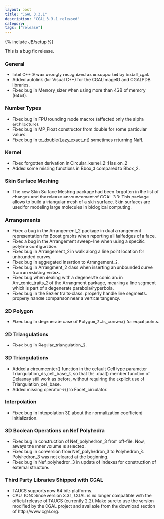 ```yaml
---
layout: post
title: "CGAL 3.3.1"
description: "CGAL 3.3.1 released"
category:
tags: ["release"]
---
```

{% include JB/setup %}
<p>This is a bug fix release.
</p>

<h3>General</h3>
<ul>
  <li> Intel C++ 9 was wrongly recognized as unsupported by install_cgal.
  <li> Added autolink (for Visual C++) for the CGALImageIO and CGALPDB libraries.
  <li> Fixed bug in Memory_sizer when using more than 4GB of memory (64bit).
</ul>

<h3>Number Types</h3>
<ul>
  <li> Fixed bug in FPU rounding mode macros (affected only the alpha architecture).
  <li> Fixed bug in MP_Float constructor from double for some particular values.
  <li> Fixed bug in to_double(Lazy_exact_nt) sometimes returning NaN.
</ul>

<h3>Kernel</h3>
<ul>
  <li> Fixed forgotten derivation in Circular_kernel_2::Has_on_2
  <li> Added some missing functions in Bbox_3 compared to Bbox_2.
</ul>

<h3>Skin Surface Meshing</h3>
<ul>
  <li> The new Skin Surface Meshing package had been forgotten in the list of
    changes and the release announcement of CGAL 3.3:
    This package allows to build a triangular mesh of a skin surface.
    Skin surfaces are used for modeling large molecules in biological computing.
</ul>

<h3>Arrangements</h3>
<ul>
  <li> Fixed a bug in the Arrangement_2 package in dual arrangement representation
    for Boost graphs when reporting all halfedges of a face.
  <li> Fixed a bug in the Arrangement sweep-line when using a specific polyline
    configuration.
  <li> Fixed bug in Arrangement_2 in walk along a line point location for unbounded curves.
  <li> Fixed bug in aggregated insertion to Arrangement_2.
  <li> Fixed bug in Arrangment_2 class when inserting an unbounded curve from an existing vertex.
  <li> Fixed bug when dealing with a degenerate conic arc in Arr_conic_traits_2 of
    the Arrangment package, meaning a line segment which is part of a degenerate
    parabola/hyperbola.
  <li> Fixed bug in the Bezier traits-class:
    properly handle line segments.
    properly handle comparison near a vertical tangency.
</ul>

<h3>2D Polygon </h3>
<ul>
  <li> Fixed bug in degenerate case of Polygon_2::is_convex() for equal points.
</ul>

<h3>2D Triangulations</h3>
<ul>
  <li> Fixed bug in Regular_triangulation_2.
</ul>

<h3>3D Triangulations</h3>
<ul>
  <li> Added a circumcenter() function in the default Cell type parameter
    Triangulation_ds_cell_base_3, so that the .dual() member function of
    Delaunay still work as before, without requiring the explicit use of
    Triangulation_cell_base.
  <li> Added missing operator-&gt;() to Facet_circulator.
</ul>

<h3>Interpolation</h3>
<ul>
  <li> Fixed bug in Interpolation 3D about the normalization coefficient initialization.
</ul>

<h3>3D Boolean Operations on Nef Polyhedra</h3>
<ul>
  <li> Fixed bug in construction of Nef_polyhedron_3 from off-file. Now, always the
    inner volume is selected.
  <li> Fixed bug in conversion from Nef_polyhedron_3 to Polyhedron_3. Polyhedron_3 was not cleared
    at the beginning.
  <li> Fixed bug in Nef_polyhedron_3 in update of indexes for construction of external structure.
</ul>

<h3>Third Party Libraries Shipped with CGAL</h3>
<ul>
  <li> TAUCS supports now 64 bits platforms.
  <li> CAUTION: Since version 3.3.1, CGAL is no longer compatible with the official
    release of TAUCS (currently 2.2). Make sure to use the version
    modified by the CGAL project and available from the download section
    of http://www.cgal.org.
</ul>
